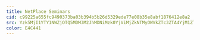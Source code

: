 ```yaml
---
title: NetPlace Seminars
cid: c99225a655fc9490373ba03b394b5b26d5329ede77e08b35e8abf1876412e8a2
src: Yzk5MjI1YTY1NWZjOTQ5MDM3M2JhMDNiMzk0YjViMjZkNTMyOWVkZTc3ZTA4YjM1ZThhYmYxODc2NDEyZThhMkBncm91cC5jYWxlbmRhci5nb29nbGUuY29t
color: E4C441
---
```

